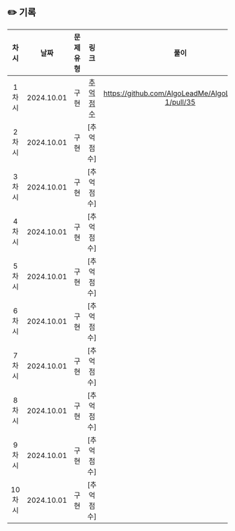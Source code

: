 ## ✏️ 기록   

| 차시 |    날짜    | 문제유형 | 링크 | 풀이 |
|:----:|:---------:|:----:|:-----:|:----:|
| 1차시 | 2024.10.01 |  구현  | [추억 점수](https://school.programmers.co.kr/learn/courses/30/lessons/176963)|https://github.com/AlgoLeadMe/AlgoLeadMe-1/pull/35|
| 2차시 | 2024.10.01 |  구현  | [추억 점수]
| 3차시 | 2024.10.01 |  구현  | [추억 점수]
| 4차시 | 2024.10.01 |  구현  | [추억 점수]
| 5차시 | 2024.10.01 |  구현  | [추억 점수]
| 6차시 | 2024.10.01 |  구현  | [추억 점수]
| 7차시 | 2024.10.01 |  구현  | [추억 점수]
| 8차시 | 2024.10.01 |  구현  | [추억 점수]
| 9차시 | 2024.10.01 |  구현  | [추억 점수]
| 10차시 | 2024.10.01 |  구현  | [추억 점수]
